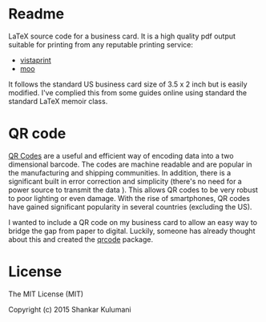 # Readme

LaTeX source code for a business card.
It is a high quality pdf output suitable for printing from any reputable printing service:

* [vistaprint](http://www.vistaprint.com)
* [moo](http://www.moo.com)

It follows the standard US business card size of 3.5 x 2 inch but is easily modified.
I've complied this from some guides online using standard the standard LaTeX memoir class.

# QR code

[QR Codes](https://en.wikipedia.org/wiki/QR_code) are a useful and efficient way of encoding data into a two dimensional barcode.
The codes are machine readable and are popular in the manufacturing and shipping communities. 
In addition, there is a significant built in error correction and simplicity (there's no need for a power source to transmit the data ).
This allows QR codes to be very robust to poor lighting or even damage.
With the rise of smartphones, QR codes have gained significant popularity in several countries (excluding the US). 

I wanted to include a QR code on my business card to allow an easy way to bridge the gap from paper to digital. 
Luckily, someone has already thought about this and created the [qrcode](https://www.ctan.org/tex-archive/macros/latex/contrib/qrcode?lang=en) package.

# License

The MIT License (MIT)

Copyright (c) 2015 Shankar Kulumani

